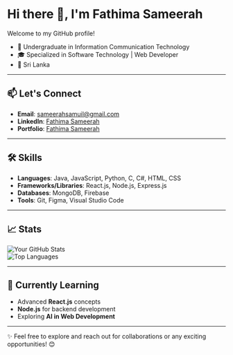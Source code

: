 # Hi there 👋, I'm Fathima Sameerah  

Welcome to my GitHub profile!
- 🌟 Undergraduate in Information Communication Technology
- 🎓 Specialized in Software Technology | Web Developer 
- 📍 Sri Lanka

---

## 📫 Let's Connect  

- **Email**: [sameerahsamuil@gmail.com](mailto:sameerahsamuil@gmail.com)  
- **LinkedIn**: [Fathima Sameerah](https://www.linkedin.com/in/fathima-sameerah-000401219/)
- **Portfolio**: [Fathima Sameerah](https://fathima-sameerah.github.io/My-Portfolio-Website/)  

---

## 🛠️ Skills  

- **Languages**: Java, JavaScript, Python, C, C#, HTML, CSS  
- **Frameworks/Libraries**: React.js, Node.js, Express.js  
- **Databases**: MongoDB, Firebase  
- **Tools**: Git, Figma, Visual Studio Code  

---

## 📈 Stats  

![Your GitHub Stats](https://github-readme-stats.vercel.app/api?username=yourusername&show_icons=true&theme=radical)  
![Top Languages](https://github-readme-stats.vercel.app/api/top-langs/?username=yourusername&layout=compact&theme=radical)  

---

## 🌱 Currently Learning  

- Advanced **React.js** concepts  
- **Node.js** for backend development  
- Exploring **AI in Web Development**  

---

✨ Feel free to explore and reach out for collaborations or any exciting opportunities! 😊  

